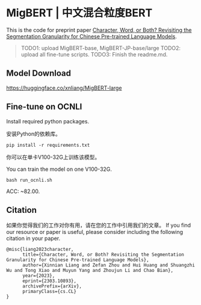 # MigBERT | 中文混合粒度BERT
This is the code for preprint paper [Character, Word, or Both? Revisiting the Segmentation Granularity for Chinese Pre-trained Language Models](https://arxiv.org/abs/2303.10893).

> TODO1: upload MigBERT-base, MigBERT-JP-base/large
> TODO2: upload all fine-tune scripts.
> TODO3: Finish the readme.md.

## Model Download
https://huggingface.co/xnliang/MigBERT-large



## Fine-tune on OCNLI
Install required python packages.

安装Python的依赖库。
```
pip install -r requirements.txt
```
你可以在单卡V100-32G上训练该模型。

You can train the model on one V100-32G.
```shell
bash run_ocnli.sh
```

ACC: ~82.00. 

## Citation
如果你觉得我们的工作对你有用，请在您的工作中引用我们的文章。
If you find our resource or paper is useful, please consider including the following citation in your paper.

```
@misc{liang2023character,
      title={Character, Word, or Both? Revisiting the Segmentation Granularity for Chinese Pre-trained Language Models}, 
      author={Xinnian Liang and Zefan Zhou and Hui Huang and Shuangzhi Wu and Tong Xiao and Muyun Yang and Zhoujun Li and Chao Bian},
      year={2023},
      eprint={2303.10893},
      archivePrefix={arXiv},
      primaryClass={cs.CL}
}
```